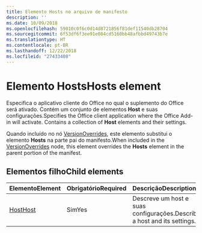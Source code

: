 ```yaml
---
title: Elemento Hosts no arquivo de manifesto
description: ''
ms.date: 10/09/2018
ms.openlocfilehash: 59010c0f6c0d14d8721856f81def11540db28704
ms.sourcegitcommit: 6f53df6f3ee91e084cd5160bb48afbbd49743b7e
ms.translationtype: HT
ms.contentlocale: pt-BR
ms.lasthandoff: 12/22/2018
ms.locfileid: "27433408"
---
```

# <a name="hosts-element"></a><span data-ttu-id="0a8df-102">Elemento Hosts</span><span class="sxs-lookup"><span data-stu-id="0a8df-102">Hosts element</span></span>

<span data-ttu-id="0a8df-p101">Especifica o aplicativo cliente do Office no qual o suplemento do Office será ativado. Contém um conjunto de elementos **Host** e suas configurações.</span><span class="sxs-lookup"><span data-stu-id="0a8df-p101">Specifies the Office client application where the Office Add-in will activate. Contains a collection of **Host** elements and their settings.</span></span> 

<span data-ttu-id="0a8df-105">Quando incluído no nó [VersionOverrides](versionoverrides.md), este elemento substitui o elemento **Hosts** na parte pai do manifesto.</span><span class="sxs-lookup"><span data-stu-id="0a8df-105">When included in the [VersionOverrides](versionoverrides.md) node, this element overrides the **Hosts** element in the parent portion of the manifest.</span></span> 

## <a name="child-elements"></a><span data-ttu-id="0a8df-106">Elementos filho</span><span class="sxs-lookup"><span data-stu-id="0a8df-106">Child elements</span></span>

|  <span data-ttu-id="0a8df-107">Elemento</span><span class="sxs-lookup"><span data-stu-id="0a8df-107">Element</span></span> |  <span data-ttu-id="0a8df-108">Obrigatório</span><span class="sxs-lookup"><span data-stu-id="0a8df-108">Required</span></span>  |  <span data-ttu-id="0a8df-109">Descrição</span><span class="sxs-lookup"><span data-stu-id="0a8df-109">Description</span></span>  |
|:-----|:-----|:-----|
|  [<span data-ttu-id="0a8df-110">Host</span><span class="sxs-lookup"><span data-stu-id="0a8df-110">Host</span></span>](host.md)    |  <span data-ttu-id="0a8df-111">Sim</span><span class="sxs-lookup"><span data-stu-id="0a8df-111">Yes</span></span>   |  <span data-ttu-id="0a8df-112">Descreve um host e suas configurações.</span><span class="sxs-lookup"><span data-stu-id="0a8df-112">Describes a host and its settings.</span></span> |
